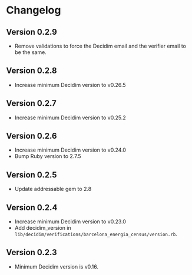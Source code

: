 # Changelog

## Version 0.2.9
- Remove validations to force the Decidim email and the verifier email to be the same.

## Version 0.2.8
- Increase minimum Decidim version to v0.26.5

## Version 0.2.7
- Increase minimum Decidim version to v0.25.2

## Version 0.2.6
- Increase minimum Decidim version to v0.24.0
- Bump Ruby version to 2.7.5
## Version 0.2.5
- Update addressable gem to 2.8

## Version 0.2.4
- Increase minimum Decidim version to v0.23.0
- Add decidim_version in `lib/decidim/verifications/barcelona_energia_census/version.rb`.

## Version 0.2.3
- Minimum Decidim version is v0.16.
